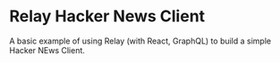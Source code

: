 # Relay Hacker News Client

A basic example of using Relay (with React, GraphQL) to build a simple Hacker NEws Client.
